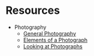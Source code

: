 # Resources

- Photography
  - [General
    Photography](https://github.com/ellennickles/xphoto-s24/blob/main/resources/general-photography.md)
  - [Elements of a
    Photograph](https://github.com/ellennickles/xphoto-s24/blob/main/resources/photograph-elements.md)
  - [Looking at
    Photographs](https://github.com/ellennickles/xphoto-s24/blob/main/resources/looking-at-photographs.md)
